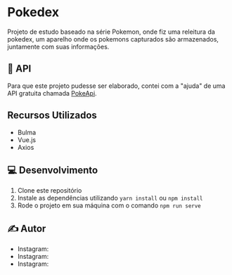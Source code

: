 # Pokedex

Projeto de estudo baseado na série Pokemon, onde fiz uma releitura da pokedex, um aparelho onde os pokemons capturados são armazenados, juntamente com suas informações.

<h2>🔨 API</h2>

Para que este projeto pudesse ser elaborado, contei com a "ajuda" de uma API gratuita chamada <a href="https://pokeapi.co">PokeApi</a>.

<h2>Recursos Utilizados</h2>
<ul>
  <li>Bulma</li>
  <li>Vue.js</li>
  <li>Axios</li>
</ul>

<h2>💻 Desenvolvimento</h2>

<ol>
  <li> Clone este repositório</li>
  <li>Instale as dependências utilizando <code>yarn install</code> ou <code>npm install</code></li>
  <li>Rode o projeto em sua máquina com o comando <code>npm run serve</code></li>
</ol>

<h2>✍️ Autor</h2>

<ul>
  <li>Instagram: </li>
  <li>Instagram: </li>
  <li>Instagram: </li>
</ul>
